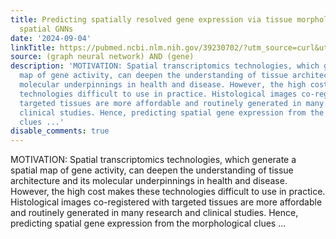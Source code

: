 ```yaml
---
title: Predicting spatially resolved gene expression via tissue morphology using adaptive
  spatial GNNs
date: '2024-09-04'
linkTitle: https://pubmed.ncbi.nlm.nih.gov/39230702/?utm_source=curl&utm_medium=rss&utm_campaign=pubmed-2&utm_content=1x5bM_TNL8gjogAcnslpo2s2PbDe-61JVM2h9yowOYSiZ7Dkrt&fc=20220919211934&ff=20240905183038&v=2.18.0.post9+e462414
source: (graph neural network) AND (gene)
description: 'MOTIVATION: Spatial transcriptomics technologies, which generate a spatial
  map of gene activity, can deepen the understanding of tissue architecture and its
  molecular underpinnings in health and disease. However, the high cost makes these
  technologies difficult to use in practice. Histological images co-registered with
  targeted tissues are more affordable and routinely generated in many research and
  clinical studies. Hence, predicting spatial gene expression from the morphological
  clues ...'
disable_comments: true
---
```

MOTIVATION: Spatial transcriptomics technologies, which generate a spatial map of gene activity, can deepen the understanding of tissue architecture and its molecular underpinnings in health and disease. However, the high cost makes these technologies difficult to use in practice. Histological images co-registered with targeted tissues are more affordable and routinely generated in many research and clinical studies. Hence, predicting spatial gene expression from the morphological clues ...